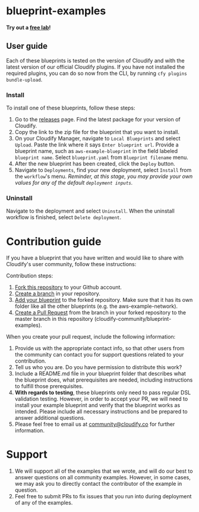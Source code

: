 # blueprint-examples

**Try out a [free lab](https://cloudify.co/HostedCloudify)!**


## User guide

Each of these blueprints is tested on the version of Cloudify and with the latest version of our official Cloudify plugins. If you have not installed the required plugins, you can do so now from the CLI, by running `cfy plugins bundle-upload`.

### Install

To install one of these blueprints, follow these steps:

1. Go to the [releases](https://github.com/cloudify-community/blueprint-examples/releases) page. Find the latest package for your version of Cloudify.
1. Copy the link to the zip file for the blueprint that you want to install.
1. On your Cloudify Manager, navigate to `Local Blueprints` and select `Upload`. Paste the link where it says `Enter blueprint url`. Provide a blueprint name, such as `aws-example-blueprint` in the field labeled `blueprint name`. Select `blueprint.yaml` from `Blueprint filename` menu.
1. After the new blueprint has been created, click the `Deploy` button.
1. Navigate to `Deployments`, find your new deployment, select `Install` from the `workflow`'s menu. _Reminder, at this stage, you may provide your own values for any of the default `deployment inputs`._


### Uninstall

Navigate to the deployment and select `Uninstall`. When the uninstall workflow is finished, select `Delete deployment`.


# Contribution guide

If you have a blueprint that you have written and would like to share with Cloudify's user community, follow these instructions:

Contribution steps:

1. [Fork this repository](https://help.github.com/articles/fork-a-repo/) to your Github account.
1. [Create a branch](https://help.github.com/articles/creating-and-deleting-branches-within-your-repository/) in your repository.
1. [Add your blueprint](https://help.github.com/articles/adding-a-file-to-a-repository/) to the forked repository. Make sure that it has its own folder like all the other blueprints (e.g. the aws-example-network).
1. [Create a Pull Request](https://help.github.com/articles/creating-a-pull-request-from-a-fork/) from the branch in your forked repository to the master branch in this repository (cloudify-community/blueprint-examples).

When you create your pull request, include the following information:

1. Provide us with the appropriate contact info, so that other users from the community can contact you for support questions related to your contribution.
1. Tell us who you are. Do you have permission to distribute this work?
1. Include a README.md file in your blueprint folder that describes what the blueprint does, what prerequisites are needed, including instructions to fulfill those prerequisites.
1. **With regards to testing**, these blueprints only need to pass regular DSL validation testing. However, in order to accept your PR, we will need to install your example blueprint and verify that the blueprint works as intended. Please include all necessary instructions and be prepared to answer additional questions.
1. Please feel free to email us at community@cloudify.co for further information.

# Support

1. We will support all of the examples that we wrote, and will do our best to answer questions on all community examples. However, in some cases, we may ask you to directly contact the contributor of the example in question.
1. Feel free to submit PRs to fix issues that you run into during deployment of any of the examples.
